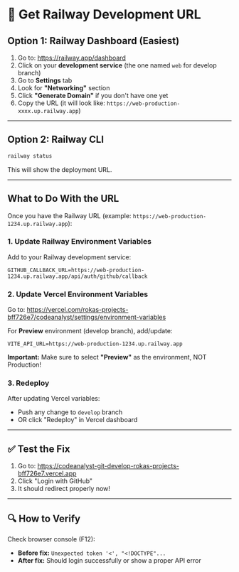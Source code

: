 # 🔗 Get Railway Development URL

## Option 1: Railway Dashboard (Easiest)

1. Go to: https://railway.app/dashboard
2. Click on your **development service** (the one named `web` for develop branch)
3. Go to **Settings** tab
4. Look for **"Networking"** section
5. Click **"Generate Domain"** if you don't have one yet
6. Copy the URL (it will look like: `https://web-production-xxxx.up.railway.app`)

---

## Option 2: Railway CLI

```bash
railway status
```

This will show the deployment URL.

---

## What to Do With the URL

Once you have the Railway URL (example: `https://web-production-1234.up.railway.app`):

### 1. **Update Railway Environment Variables**

Add to your Railway development service:

```
GITHUB_CALLBACK_URL=https://web-production-1234.up.railway.app/api/auth/github/callback
```

### 2. **Update Vercel Environment Variables**

Go to: https://vercel.com/rokas-projects-bff726e7/codeanalyst/settings/environment-variables

For **Preview** environment (develop branch), add/update:

```
VITE_API_URL=https://web-production-1234.up.railway.app
```

**Important:** Make sure to select **"Preview"** as the environment, NOT Production!

### 3. **Redeploy**

After updating Vercel variables:
- Push any change to `develop` branch
- OR click "Redeploy" in Vercel dashboard

---

## ✅ **Test the Fix**

1. Go to: https://codeanalyst-git-develop-rokas-projects-bff726e7.vercel.app
2. Click "Login with GitHub"
3. It should redirect properly now!

---

## 🔍 **How to Verify**

Check browser console (F12):
- **Before fix:** `Unexpected token '<', "<!DOCTYPE"...`
- **After fix:** Should login successfully or show a proper API error

